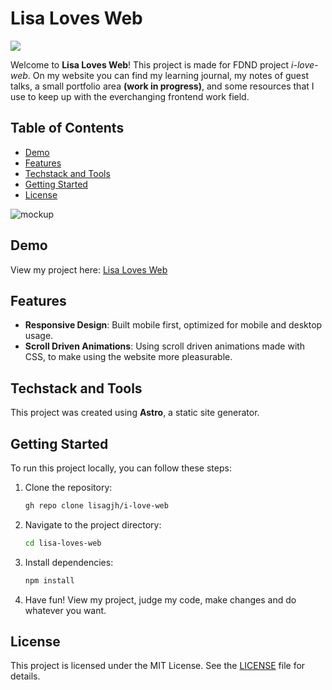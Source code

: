 # Lisa Loves Web
<img src="https://img.shields.io/badge/Astro-0C1222?style=for-the-badge&logo=astro&logoColor=FDFDFE" />

Welcome to **Lisa Loves Web**! This project is made for FDND project _i-love-web_. On my website you can find my learning journal, my notes of guest talks, a small portfolio area **(work in progress)**, and some resources that I use to keep up with the everchanging frontend work field.

## Table of Contents
- [Demo](#demo)
- [Features](#features)
- [Techstack and Tools](#techstack-and-tools)
- [Getting Started](#getting-started)
- [License](#license)

![mockup](https://github.com/user-attachments/assets/2be72e44-bc48-4c7e-9b01-baf80df8574e)


## Demo
View my project here: [Lisa Loves Web](https://lisa-loves-web.vercel.app/)

## Features
- **Responsive Design**: Built mobile first, optimized for mobile and desktop usage.
- **Scroll Driven Animations**: Using scroll driven animations made with CSS, to make using the website more pleasurable.

## Techstack and Tools
This project was created using **Astro**, a static site generator.

## Getting Started
To run this project locally, you can follow these steps:

1. Clone the repository:
   ```bash
   gh repo clone lisagjh/i-love-web
   ```
2. Navigate to the project directory:
   ```bash
   cd lisa-loves-web
   ```
3. Install dependencies:
   ```bash
   npm install
   ```
4. Have fun! View my project, judge my code, make changes and do whatever you want.

## License
This project is licensed under the MIT License. See the [LICENSE](LICENSE) file for details.
